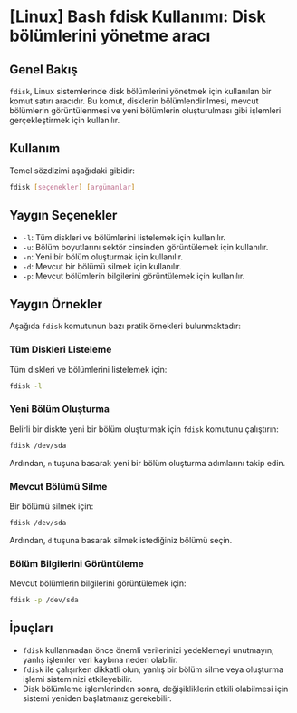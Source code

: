 # [Linux] Bash fdisk Kullanımı: Disk bölümlerini yönetme aracı

## Genel Bakış
`fdisk`, Linux sistemlerinde disk bölümlerini yönetmek için kullanılan bir komut satırı aracıdır. Bu komut, disklerin bölümlendirilmesi, mevcut bölümlerin görüntülenmesi ve yeni bölümlerin oluşturulması gibi işlemleri gerçekleştirmek için kullanılır.

## Kullanım
Temel sözdizimi aşağıdaki gibidir:

```bash
fdisk [seçenekler] [argümanlar]
```

## Yaygın Seçenekler
- `-l`: Tüm diskleri ve bölümlerini listelemek için kullanılır.
- `-u`: Bölüm boyutlarını sektör cinsinden görüntülemek için kullanılır.
- `-n`: Yeni bir bölüm oluşturmak için kullanılır.
- `-d`: Mevcut bir bölümü silmek için kullanılır.
- `-p`: Mevcut bölümlerin bilgilerini görüntülemek için kullanılır.

## Yaygın Örnekler
Aşağıda `fdisk` komutunun bazı pratik örnekleri bulunmaktadır:

### Tüm Diskleri Listeleme
Tüm diskleri ve bölümlerini listelemek için:

```bash
fdisk -l
```

### Yeni Bölüm Oluşturma
Belirli bir diskte yeni bir bölüm oluşturmak için `fdisk` komutunu çalıştırın:

```bash
fdisk /dev/sda
```
Ardından, `n` tuşuna basarak yeni bir bölüm oluşturma adımlarını takip edin.

### Mevcut Bölümü Silme
Bir bölümü silmek için:

```bash
fdisk /dev/sda
```
Ardından, `d` tuşuna basarak silmek istediğiniz bölümü seçin.

### Bölüm Bilgilerini Görüntüleme
Mevcut bölümlerin bilgilerini görüntülemek için:

```bash
fdisk -p /dev/sda
```

## İpuçları
- `fdisk` kullanmadan önce önemli verilerinizi yedeklemeyi unutmayın; yanlış işlemler veri kaybına neden olabilir.
- `fdisk` ile çalışırken dikkatli olun; yanlış bir bölüm silme veya oluşturma işlemi sisteminizi etkileyebilir.
- Disk bölümleme işlemlerinden sonra, değişikliklerin etkili olabilmesi için sistemi yeniden başlatmanız gerekebilir.